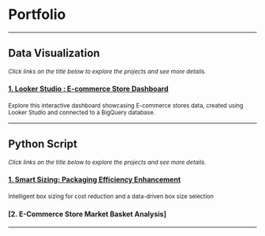 # Portfolio
---
## Data Visualization
<span style="font-size: smaller;"><i>Click links on the title below to explore the projects and see more details.</i></span>
#### <a href="https://lookerstudio.google.com/reporting/0a73cc2a-443b-4c7d-977c-193bbf1c8ac4" target="_blank">1. Looker Studio : E-commerce Store Dashboard</a>
<span style="font-size: smaller;">Explore this interactive dashboard showcasing E-commerce stores data, created using Looker Studio and connected to a BigQuery database.</span>

---
## Python Script
<span style="font-size: smaller;"><i>Click links on the title below to explore the projects and see more details.</i></span>
#### <a href="https://lookerstudio.google.com/reporting/0a73cc2a-443b-4c7d-977c-193bbf1c8ac4](https://www.kaggle.com/code/anggoletomi/package-box-size-optimization" target="_blank">1. Smart Sizing: Packaging Efficiency Enhancement</a>
<span style="font-size: smaller;">Intelligent box sizing for cost reduction and a data-driven box size selection</span>
#### [2. E-Commerce Store Market Basket Analysis]

---


